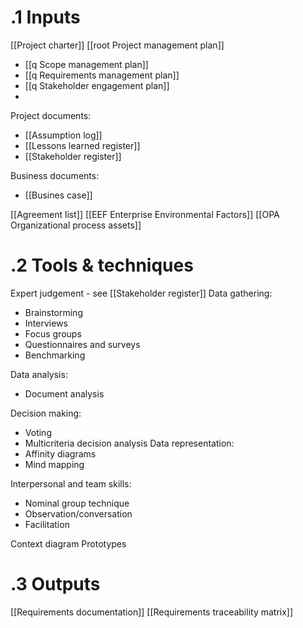 # .1 Inputs
[[Project charter]]
[[root Project management plan]]
* [[q Scope management plan]]
* [[q Requirements management plan]]
* [[q Stakeholder engagement plan]]
* 

Project documents:
* [[Assumption log]]
* [[Lessons learned register]]
* [[Stakeholder register]]

Business documents:
* [[Busines case]]

[[Agreement list]]
[[EEF Enterprise Environmental Factors]]
[[OPA Organizational process assets]]

# .2 Tools & techniques
Expert judgement - see [[Stakeholder register]]
Data gathering:
* Brainstorming
* Interviews
* Focus groups
* Questionnaires and surveys
* Benchmarking

Data analysis:
* Document analysis

Decision making:
* Voting
* Multicriteria decision analysis
Data representation:
* Affinity diagrams
* Mind mapping

Interpersonal and team skills:
* Nominal group technique
* Observation/conversation
* Facilitation

Context diagram
Prototypes

# .3 Outputs
[[Requirements documentation]]
[[Requirements traceability matrix]]


